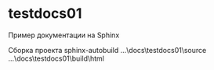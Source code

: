 # testdocs01
Пример документации на Sphinx

Сборка проекта
sphinx-autobuild ...\docs\testdocs01\source ...\docs\testdocs01\build\html

